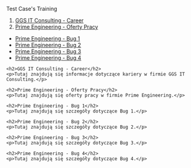 Test Case's Training

1. <a href="https://drive.google.com/file/d/1mJJ_ELZp-oy5kFqGJt5OfmhZZ40nrMa0/view?usp=drive_link" target="_blank">GGS IT Consulting - Career</a>
2. <a href="https://drive.google.com/file/d/10mzOUPHf7hDFUHMdk1bxpJ6dy38oe8QY/view" target="_blank">Prime Engineering - Oferty Pracy</a>
- <a href="https://drive.google.com/file/d/1PjO2wmNRctat3PpKnfa-7nrSeAY1Zt1_/view" target="_blank">Prime Engineering - Bug 1</a>
- <a href="https://drive.google.com/file/d/1m0Ebzzbr7E73-I9oTiC-cIJSspg8bENP/view" target="_blank">Prime Engineering - Bug 2 </a>
- <a href="https://drive.google.com/file/d/1mo6W09E6ft_tWnN4fCVW_GBFOZylkTkJ/view" target="_blank">Prime Engineering - Bug 3 </a>
- <a href="https://drive.google.com/file/d/1Z3fqxRXKqQgYq_fyYdxfXtrrT9WCVi2f/view" target="_blank">Prime Engineering - Bug 4 </a>

<head>
    <meta charset="UTF-8">
    <meta name="viewport" content="width=device-width, initial-scale=1.0">
    <title>User Test Case's Training</title>
</head>

<body>

    <h2>GGS IT Consulting - Career</h2>
    <p>Tutaj znajdują się informacje dotyczące kariery w firmie GGS IT Consulting.</p>

    <h2>Prime Engineering - Oferty Pracy</h2>
    <p>Tutaj znajdują się oferty pracy w firmie Prime Engineering.</p>

    <h2>Prime Engineering - Bug 1</h2>
    <p>Tutaj znajdują się szczegóły dotyczące Bug 1.</p>

    <h2>Prime Engineering - Bug 2</h2>
    <p>Tutaj znajdują się szczegóły dotyczące Bug 2.</p>

    <h2>Prime Engineering - Bug 3</h2>
    <p>Tutaj znajdują się szczegóły dotyczące Bug 3.</p>

    <h2>Prime Engineering - Bug 4</h2>
    <p>Tutaj znajdują się szczegóły dotyczące Bug 4.</p>

</body>

</html>
